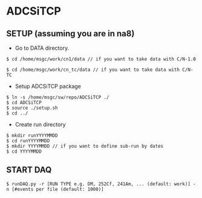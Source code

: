 # ADCSiTCP

## SETUP (assuming you are in na8)

- Go to DATA directory. 
```
$ cd /home/msgc/work/cn1/data // if you want to take data with C/N-1.0
```

```
$ cd /home/msgc/work/cn_tc/data // if you want to take data with C/N-TC
```

- Setup ADCSiTCP package

```
$ ln -s /home/msgc/sw/repo/ADCSiTCP ./
$ cd ADCSiTCP
$ source ./setup.sh
$ cd ../
```

- Create run directory

```
$ mkdir runYYYYMMDD
$ cd runYYYYMMDD
$ mkdir YYYYMMDD // if you want to define sub-run by dates
$ cd YYYYMMDD
````

## START DAQ

```
$ runDAQ.py -r [RUN TYPE e.g. DM, 252Cf, 241Am, ... (default: work)] -n [#events per file (default: 1000)] 
```
